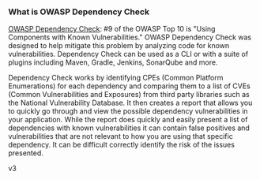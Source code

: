 ### What is OWASP Dependency Check

[OWASP Dependency Check](https://jeremylong.github.io/DependencyCheck/index.html/): #9 of the OWASP Top 10 is "Using Components with Known Vulnerabilities." OWASP Dependency Check was designed to help mitigate this problem by analyzing code for known vulnerabilities. Dependency Check can be used as a CLI or with a suite of plugins including Maven, Gradle, Jenkins, SonarQube and more. 

Dependency Check works by identifying CPEs (Common Platform Enumerations) for each dependency and comparing them to a list of CVEs (Common Vulnerabilities and Exposures) from third party libraries such as the National Vulnerability Database. It then creates a report that allows you to quickly go through and view the possible dependency vulnerabilities in your application. While the report does quickly and easily present a list of dependencies with known vulnerabilities it can contain false positives and vulnerabilities that are not relevant to how you are using that specific dependency. It can be difficult correctly identify the risk of the issues presented.

v3
